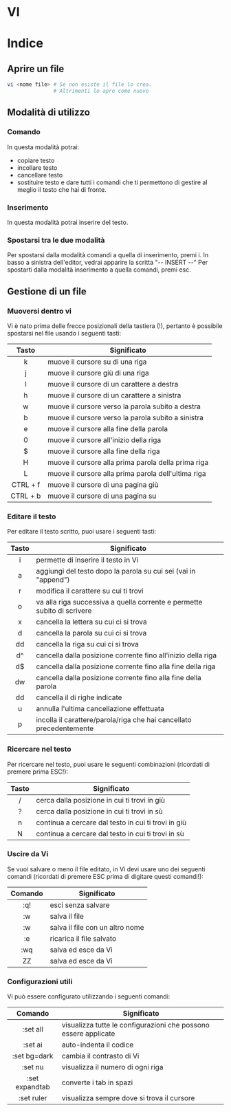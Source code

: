 VI
===

<!-- toc -->
Indice
======

<!-- /toc -->

## Aprire un file

```bash
vi <nome file> # Se non esiste il file lo crea. 
               # Altrimenti lo apre come nuovo
```


## Modalità di utilizzo

### Comando  

In questa modalità potrai:
* copiare testo
* incollare testo
* cancellare testo
* sostituire testo
e dare tutti i comandi che ti permettono di gestire al meglio il testo che hai di fronte.


### Inserimento  

In questa modalità potrai inserire del testo.

### Spostarsi tra le due modalità

Per spostarsi dalla modalità comandi a quella di inserimento, premi i.
In basso a sinistra dell'editor, vedrai apparire la scritta "-- INSERT --"
Per spostarti dalla modalità inserimento a quella comandi, premi esc.


## Gestione di un file

### Muoversi dentro vi  

Vi è nato prima delle frecce posizionali della tastiera (!), pertanto è possibile spostarsi nel file
usando i seguenti tasti:

| Tasto  | Significato | 
| :---: | --- | 
| k | muove il cursore su di una riga |
| j | muove il cursore giù di una riga |
| l | muove il cursore di un carattere a destra |
| h | muove il cursore di un carattere a sinistra |
| w | muove il cursore verso la parola subito a destra |
| b | muove il cursore verso la parola subito a sinistra |
| e | muove il cursore alla fine della parola |
| 0 | muove il cursore all'inizio della riga |
| $ | muove il cursore alla fine della riga |
| H | muove il cursore alla prima parola della prima riga |
| L | muove il cursore alla prima parola dell'ultima riga |
| CTRL + f  | muove il cursore di una pagina giù |
| CTRL + b  | muove il cursore di una pagina su |


### Editare il testo  

Per editare il testo scritto, puoi usare i seguenti tasti:

| Tasto  | Significato | 
| :---: | --- | 
| i | permette di inserire il testo in Vi |
| a | aggiungi del testo dopo la parola su cui sei (vai in "append") |
| r | modifica il carattere su cui ti trovi |
| o | va alla riga successiva a quella corrente e permette subito di scrivere |
| x | cancella la lettera su cui ci si trova |
| d | cancella la parola su cui ci si trova |
| dd | cancella la riga su cui ci si trova |
| d^ | cancella dalla posizione corrente fino all'inizio della riga |
| d$ | cancella dalla posizione corrente fino alla fine della riga |
| dw | cancella dalla posizione corrente fino alla fine della parola |
|<numero>dd | cancella il <numero> di righe indicate |
| u | annulla l'ultima cancellazione effettuata |
| p | incolla il carattere/parola/riga che hai cancellato precedentemente |


### Ricercare nel testo  

Per ricercare nel testo, puoi usare le seguenti combinazioni
(ricordati di premere prima ESC!):

| Tasto  | Significato | 
| :---: | --- | 
| /<testo da ricercare> | cerca dalla posizione in cui ti trovi in giù |
| ?<testo da ricercare> | cerca dalla posizione in cui ti trovi in sù |
| n | continua a cercare dal testo in cui ti trovi in giù |
| N | continua a cercare dal testo in cui ti trovi in sù |


### Uscire da Vi  

Se vuoi salvare o meno il file editato, in Vi devi usare uno dei seguenti comandi
(ricordati di premere ESC prima di digitare questi comandi!):

| Comando  | Significato | 
| :---: | --- | 
| :q! | esci senza salvare  |
| :w | salva il file |
| :w <nome file> | salva il file con un altro nome |
| :e | ricarica il file salvato  |
| :wq | salva ed esce da Vi |  
| ZZ | salva ed esce da Vi |
  
  
### Configurazioni utili  

Vi può essere configurato utilizzando i seguenti comandi:

| Comando  | Significato | 
| :---: | --- | 
| :set all | visualizza tutte le configurazioni che possono essere applicate |
| :set ai | auto-indenta il codice |
| :set bg=dark | cambia il contrasto di Vi |
| :set nu | visualizza il numero di ogni riga |
| :set expandtab | converte i tab in spazi  |
| :set ruler | visualizza sempre dove si trova il cursore |

